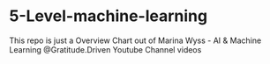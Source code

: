 # 5-Level-machine-learning
This repo is just a Overview Chart out of  Marina Wyss - AI &amp; Machine Learning @Gratitude.Driven Youtube Channel videos
